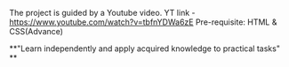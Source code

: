 The project is guided by a Youtube video. 
YT link - https://www.youtube.com/watch?v=tbfnYDWa6zE
Pre-requisite: HTML & CSS(Advance)

**"Learn independently and apply acquired knowledge to practical tasks"
**
